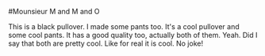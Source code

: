 #Mounsieur M and M and O

This is a black pullover.
I made some pants too.
It's a cool pullover and some cool pants.
It has a good quality too, actually both of them.
Yeah. Did I say that both are pretty cool.
Like for real it is cool.
No joke!
